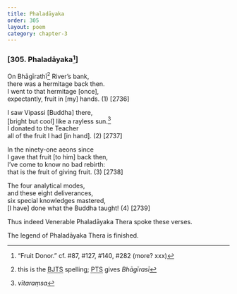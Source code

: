 ```yaml
---
title: Phaladāyaka
order: 305
layout: poem
category: chapter-3
---
```


### \[305. Phaladāyaka[^1]\]

On Bhāgīrathī[^2] River’s bank,  
there was a hermitage back then.  
I went to that hermitage \[once\],  
expectantly, fruit in \[my\] hands. (1) \[2736\]

I saw Vipassi \[Buddha\] there,  
\[bright but cool\] like a rayless sun.[^3]  
I donated to the Teacher  
all of the fruit I had \[in hand\]. (2) \[2737\]

In the ninety-one aeons since  
I gave that fruit \[to him\] back then,  
I’ve come to know no bad rebirth:  
that is the fruit of giving fruit. (3) \[2738\]

The four analytical modes,  
and these eight deliverances,  
six special knowledges mastered,  
\[I have\] done what the Buddha taught! (4) \[2739\]

Thus indeed Venerable Phaladāyaka Thera spoke these verses.

The legend of Phaladāyaka Thera is finished.

[^1]: “Fruit Donor.” cf. \#87, \#127, \#140, \#282 (more? xxx)

[^2]: this is the <abbr title="Buddha Jayanthi Tripitaka Series">BJTS</abbr> spelling; <abbr title="Pali Text Society">PTS</abbr> gives *Bhāgīrasī*

[^3]: *vītaraṃsa*

